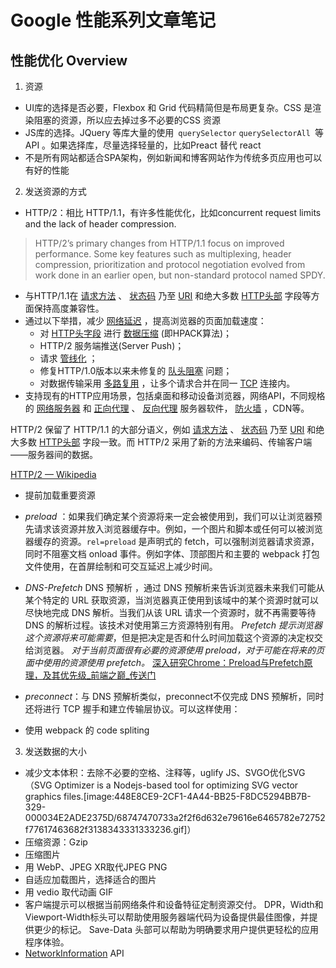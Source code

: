 # Google 性能系列文章笔记

## 性能优化 Overview
1. 资源
- UI库的选择是否必要，Flexbox 和 Grid 代码精简但是布局更复杂。CSS 是渲染阻塞的资源，所以应去掉过多不必要的CSS 资源
- JS库的选择。JQuery 等库大量的使用` querySelector` `querySelectorAll `等API 。如果选择库，尽量选择轻量的，比如Preact 替代 react
- 不是所有网站都适合SPA架构，例如新闻和博客网站作为传统多页应用也可以有好的性能
2.  发送资源的方式
- HTTP/2：相比 HTTP/1.1，有许多性能优化，比如concurrent request limits and the lack of header compression.
> HTTP/2’s primary changes from HTTP/1.1 focus on improved performance. Some key features such as multiplexing, header compression, prioritization and protocol negotiation evolved from work done in an earlier open, but non-standard protocol named SPDY.
* 与HTTP/1.1在 [请求方法](https://zh.wikipedia.org/wiki/%E8%B6%85%E6%96%87%E6%9C%AC%E4%BC%A0%E8%BE%93%E5%8D%8F%E8%AE%AE#.E8.AF.B7.E6.B1.82.E6.96.B9.E6.B3.95) 、 [状态码](https://zh.wikipedia.org/wiki/%E8%B6%85%E6%96%87%E6%9C%AC%E4%BC%A0%E8%BE%93%E5%8D%8F%E8%AE%AE#%E7%8A%B6%E6%80%81%E7%A0%81) 乃至 [URI](https://zh.wikipedia.org/wiki/URI) 和绝大多数 [HTTP头部](https://zh.wikipedia.org/w/index.php?title=HTTP%E5%A4%B4%E9%83%A8&action=edit&redlink=1) 字段等方面保持高度兼容性。
* 通过以下举措，减少 [网络延迟](https://zh.wikipedia.org/wiki/%E5%BB%B6%E8%BF%9F_(%E5%B7%A5%E7%A8%8B%E5%AD%A6)) ，提高浏览器的页面加载速度：
	* 对 [HTTP头字段](https://zh.wikipedia.org/wiki/HTTP%E5%A4%B4%E5%AD%97%E6%AE%B5) 进行 [数据压缩](https://zh.wikipedia.org/wiki/%E6%95%B0%E6%8D%AE%E5%8E%8B%E7%BC%A9) (即HPACK算法)；
	* HTTP/2 服务端推送(Server Push)；
	* 请求 [管线化](https://zh.wikipedia.org/wiki/HTTP%E7%AE%A1%E7%B7%9A%E5%8C%96) ；
	* 修复HTTP/1.0版本以来未修复的 [队头阻塞](https://zh.wikipedia.org/wiki/%E9%98%9F%E5%A4%B4%E9%98%BB%E5%A1%9E) 问题；
	* 对数据传输采用 [多路复用](https://zh.wikipedia.org/wiki/%E5%A4%9A%E8%B7%AF%E5%A4%8D%E7%94%A8) ，让多个请求合并在同一 [TCP](https://zh.wikipedia.org/wiki/TCP) 连接内。
* 支持现有的HTTP应用场景，包括桌面和移动设备浏览器，网络API，不同规格的 [网络服务器](https://zh.wikipedia.org/wiki/%E7%BD%91%E7%BB%9C%E6%9C%8D%E5%8A%A1%E5%99%A8) 和 [正向代理](https://zh.wikipedia.org/w/index.php?title=%E6%AD%A3%E5%90%91%E4%BB%A3%E7%90%86&action=edit&redlink=1) 、 [反向代理](https://zh.wikipedia.org/wiki/%E5%8F%8D%E5%90%91%E4%BB%A3%E7%90%86) 服务器软件， [防火墙](https://zh.wikipedia.org/wiki/%E9%98%B2%E7%81%AB%E5%A2%99) ，CDN等。

HTTP/2 保留了 HTTP/1.1 的大部分语义，例如 [请求方法](https://zh.wikipedia.org/wiki/%E8%B6%85%E6%96%87%E6%9C%AC%E4%BC%A0%E8%BE%93%E5%8D%8F%E8%AE%AE#%E8%AF%B7%E6%B1%82%E6%96%B9%E6%B3%95) 、 [状态码](https://zh.wikipedia.org/wiki/%E8%B6%85%E6%96%87%E6%9C%AC%E4%BC%A0%E8%BE%93%E5%8D%8F%E8%AE%AE#%E7%8A%B6%E6%80%81%E7%A0%81) 乃至 [URI](https://zh.wikipedia.org/wiki/URI) 和绝大多数 [HTTP头部](https://zh.wikipedia.org/w/index.php?title=HTTP%E5%A4%B4%E9%83%A8&action=edit&redlink=1) 字段一致。而 HTTP/2 采用了新的方法来编码、传输客户端——服务器间的数据。

[HTTP/2 — Wikipedia](https://zh.wikipedia.org/wiki/HTTP/2)
- 提前加载重要资源 
* *preload* ：如果我们确定某个资源将来一定会被使用到，我们可以让浏览器预先请求该资源并放入浏览器缓存中。例如，一个图片和脚本或任何可以被浏览器缓存的资源。`rel=preload` 是声明式的 fetch，可以强制浏览器请求资源，同时不阻塞文档 onload 事件。例如字体、顶部图片和主要的 webpack 打包文件使用，在首屏绘制和可交互延迟上减少时间。
* *DNS-Prefetch* DNS 预解析 ，通过 DNS 预解析来告诉浏览器未来我们可能从某个特定的 URL 获取资源，当浏览器真正使用到该域中的某个资源时就可以尽快地完成 DNS 解析。当我们从该 URL 请求一个资源时，就不再需要等待 DNS 的解析过程。该技术对使用第三方资源特别有用。
*Prefetch 提示浏览器这个资源将来可能需要*，但是把决定是否和什么时间加载这个资源的决定权交给浏览器。
*对于当前页面很有必要的资源使用 preload，对于可能在将来的页面中使用的资源使用 prefetch。*
[深入研究Chrome：Preload与Prefetch原理，及其优先级_前端之巅_传送门](https://chuansongme.com/n/1762216352335)

* *preconnect*：与 DNS 预解析类似，preconnect不仅完成 DNS 预解析，同时还将进行 TCP 握手和建立传输层协议。可以这样使用：

- 使用 webpack 的 code spliting

3. 发送数据的大小
- 减少文本体积：去除不必要的空格、注释等，uglify JS、SVGO优化SVG（SVG Optimizer is a Nodejs-based tool for optimizing SVG vector graphics files.[image:448E8CE9-2CF1-4A44-BB25-F8DC5294BB7B-329-000034E2ADE2375D/68747470733a2f2f6d632e79616e6465782e72752f77617463682f3138343331333236.gif]）
- 压缩资源：Gzip
- 压缩图片
- 用 WebP、JPEG XR取代JPEG PNG
- 自适应加载图片，选择适合的图片
- 用 vedio 取代动画 GIF
- 客户端提示可以根据当前网络条件和设备特征定制资源交付。 DPR，Width和Viewport-Width标头可以帮助使用服务器端代码为设备提供最佳图像，并提供更少的标记。 Save-Data 头部可以帮助为明确要求用户提供更轻松的应用程序体验。
- [NetworkInformation](https://developer.mozilla.org/en-US/docs/Web/API/NetworkInformation) API
